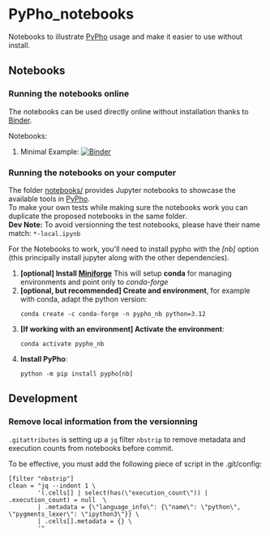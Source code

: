 # PyPho_notebooks
Notebooks to illustrate [PyPho](https://github.com/GeoISTO/PyPho) usage and make it easier to use without install.

## Notebooks

### Running the notebooks online

The notebooks can be used directly online without installation thanks to [Binder](https://mybinder.org/).

Notebooks:
1. Minimal Example: [![Binder](https://mybinder.org/badge_logo.svg)](https://mybinder.org/v2/gh/GeoISTO/PyPho_notebooks/HEAD?urlpath=%2Fdoc%2Ftree%2F01_minimal+example.ipynb)

### Running the notebooks on your computer

The folder [notebooks/](./notebooks/) provides Jupyter notebooks to showcase the available tools in [PyPho](https://github.com/GeoISTO/PyPho).  
To make your own tests while making sure the notebooks work you can duplicate the proposed notebooks in the same folder.  
**Dev Note:** To avoid versionning the test notebooks, please have their name match: ```*-local.ipynb```

For the Notebooks to work, you'll need to install pypho with the *[nb]* option (this principally install jupyter along with the other dependencies).
1. **[optional] Install [Miniforge](https://github.com/conda-forge/miniforge)** This will setup **conda** for managing environments and point only to *conda-forge*
1. **[optional, but recommended] Create and environment**, for example with conda, adapt the python version:
    ```
    conda create -c conda-forge -n pypho_nb python=3.12
    ```
2. **[If working with an environment] Activate the environment**:
    ```
    conda activate pypho_nb
    ```
3. **Install PyPho**:
    ```
    python -m pip install pypho[nb]
    ```

## Development

### Remove local information from the versionning

`.gitattributes` is setting up a `jq` filter `nbstrip` to remove metadata and execution counts from notebooks before commit.

To be effective, you must add the following piece of script in the .git/config:

	[filter "nbstrip"]
	clean = "jq --indent 1 \
			'(.cells[] | select(has(\"execution_count\")) | .execution_count) = null  \
			| .metadata = {\"language_info\": {\"name\": \"python\", \"pygments_lexer\": \"ipython3\"}} \
			| .cells[].metadata = {} \
			'"
